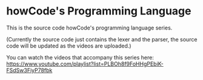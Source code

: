 howCode's Programming Language
==============================

This is the source code howCode's programming language series.

(Currently the source code just contains the lexer and the parser, the source code will be updated as the videos are uploaded.)

You can watch the videos that accompany this series here: https://www.youtube.com/playlist?list=PLBOh8f9FoHHgPEbiK-FSdSw3FiyP78fbk

